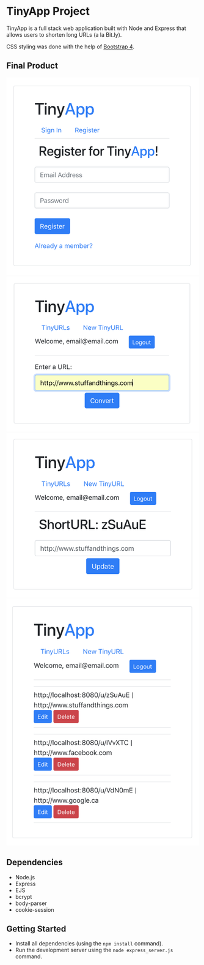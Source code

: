 # TinyApp Project

TinyApp is a full stack web application built with Node and Express that allows users to shorten long URLs (a la Bit.ly).

CSS styling was done with the help of [Bootstrap 4](https://getbootstrap.com/docs/4.0/getting-started/introduction/).

## Final Product

![Screenshot of register page](https://github.com/ratofkryll/tinyapp/blob/master/docs/register.png?raw=true)
![Screenshot of new URL page](https://github.com/ratofkryll/tinyapp/blob/master/docs/new-url.png?raw=true)
![Screenshot of edit URL page](https://github.com/ratofkryll/tinyapp/blob/master/docs/edit-url.png?raw=true)
![Screenshot of URL index](https://github.com/ratofkryll/tinyapp/blob/master/docs/urls-index.png?raw=true)

## Dependencies

- Node.js
- Express
- EJS
- bcrypt
- body-parser
- cookie-session

## Getting Started

- Install all dependencies (using the `npm install` command).
- Run the development server using the `node express_server.js` command.

